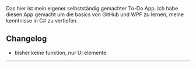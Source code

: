 Das hier ist mein eigener selbstständig gemachter To-Do App. Ich habe diesen App gemacht um die basics von GitHub und WPF zu lernen, meine kenntnisse in C# zu vertiefen.

Changelog
--------------------------------------------------------------------------

- bisher keine funktion, nur UI elemente

__________________________________________________________________________
